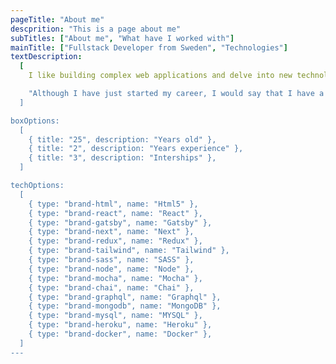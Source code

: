 ```yaml
---
pageTitle: "About me"
descprition: "This is a page about me"
subTitles: ["About me", "What have I worked with"]
mainTitle: ["Fullstack Developer from Sweden", "Technologies"]
textDescription:
  [
    I like building complex web applications and delve into new technologies. I find the whole Javascript stack extremely exciting and I believe that's where I can offer my knowledge. I also have a deep desire to excel and continuously improve my work.",

    "Although I have just started my career, I would say that I have a broad knowledge of many different techniques and can contribute in many different situations in a project."
  ]

boxOptions:
  [
    { title: "25", description: "Years old" },
    { title: "2", description: "Years experience" },
    { title: "3", description: "Interships" },
  ]

techOptions:
  [
    { type: "brand-html", name: "Html5" },
    { type: "brand-react", name: "React" },
    { type: "brand-gatsby", name: "Gatsby" },
    { type: "brand-next", name: "Next" },
    { type: "brand-redux", name: "Redux" },
    { type: "brand-tailwind", name: "Tailwind" },
    { type: "brand-sass", name: "SASS" },
    { type: "brand-node", name: "Node" },
    { type: "brand-mocha", name: "Mocha" },
    { type: "brand-chai", name: "Chai" },
    { type: "brand-graphql", name: "Graphql" },
    { type: "brand-mongodb", name: "MongoDB" },
    { type: "brand-mysql", name: "MYSQL" },
    { type: "brand-heroku", name: "Heroku" },
    { type: "brand-docker", name: "Docker" },
  ]
---
```

